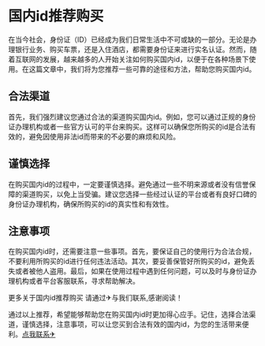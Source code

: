 # 国内id推荐购买

在当今社会，身份证（ID）已经成为我们日常生活中不可或缺的一部分。无论是办理银行业务、购买车票，还是入住酒店，都需要身份证来进行实名认证。然而，随着互联网的发展，越来越多的人开始关注如何购买国内id，以便于在各种场景下使用。在这篇文章中，我们将为您推荐一些可靠的途径和方法，帮助您购买国内id。

## 合法渠道

首先，我们强烈建议您通过合法的渠道购买国内id。例如，您可以通过正规的身份证办理机构或者一些官方认可的平台来购买。这样可以确保您所购买的id是合法有效的，避免因使用非法id而带来的不必要的麻烦和风险。

## 谨慎选择

在购买国内id的过程中，一定要谨慎选择。避免通过一些不明来源或者没有信誉保障的渠道购买，以免上当受骗。建议您选择一些经过认证的平台或者有良好口碑的身份证办理机构，确保所购买的id的真实性和有效性。

## 注意事项

在购买国内id时，还需要注意一些事项。首先，要保证自己的使用行为合法合规，不要利用所购买的id进行任何违法活动。其次，要妥善保管好所购买的id，避免丢失或者被他人盗用。最后，如果在使用过程中遇到任何问题，可以及时与身份证办理机构或者平台客服联系，寻求帮助解决。

更多关于国内id推荐购买 请通过✈与我们联系,感谢阅读！

通过以上推荐，希望能够帮助您在购买国内id时更加得心应手。记住，选择合法渠道，谨慎选择，注意事项，可以让您买到合法有效的国内id，为您的生活带来便利。[点我联系✈](https://m.G208.com)